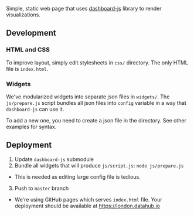 Simple, static web page that uses [dashboard-js](https://github.com/datahq/dashboard-js) library to render visualizations.

## Development

### HTML and CSS

To improve layout, simply edit stylesheets in `css/` directory. The only HTML file is `index.html`.

### Widgets

We've modularized widgets into separate json files in `widgets/`. The `js/prepare.js` script bundles all json files into `config` variable in a way that `dashboard-js` can use it.

To add a new one, you need to create a json file in the directory. See other examples for syntax.

## Deployment

1. Update `dashboard-js` submodule
2. Bundle all widgets that will produce `js/script.js`: `node js/prepare.js`
  * This is needed as editing large config file is tedious.
3. Push to `master` branch
  * We're using GitHub pages which serves `index.html` file. Your deployment should be available at https://london.datahub.io
